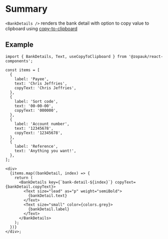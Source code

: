 # Summary

`<BankDetails />` renders the bank detail with option to copy value to clipboard using [copy-to-clipboard](https://www.npmjs.com/package/copy-to-clipboard)

## Example

```tsx
import { BankDetails, Text, useCopyToClipboard } from '@zopauk/react-components';

const items = [
  {
    label: 'Payee',
    text: 'Chris Jeffries',
    copyText: 'Chris Jeffries',
  },
  {
    label: 'Sort code',
    text: '00-00-00',
    copyText: '000000',
  },
  {
    label: 'Account number',
    text: '12345678',
    copyText: '12345678',
  },
  {
    label: 'Reference',
    text: 'Anything you want!',
  },
];

<div>
  {items.map((bankDetail, index) => {
    return (
      <BankDetails key={`bank-detail-${index}`} copyText={bankDetail.copyText}>
        <Text size="lead" as="p" weight="semiBold">
          {bankDetail.text}
        </Text>
        <Text size="small" color={colors.grey}>
          {bankDetail.label}
        </Text>
      </BankDetails>
    );
  })}
</div>;
```
